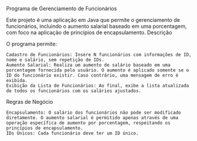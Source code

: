 Programa de Gerenciamento de Funcionários

Este projeto é uma aplicação em Java que permite o gerenciamento de funcionários, incluindo o aumento salarial baseado em uma porcentagem, com foco na aplicação de princípios de encapsulamento.
Descrição

O programa permite:

    Cadastro de Funcionários: Insere N funcionários com informações de ID, nome e salário, sem repetição de IDs.
    Aumento Salarial: Realiza um aumento de salário baseado em uma porcentagem fornecida pelo usuário. O aumento é aplicado somente se o ID do funcionário existir. Caso contrário, uma mensagem de erro é exibida.
    Exibição da Lista de Funcionários: Ao final, exibe a lista atualizada de todos os funcionários com os salários ajustados.

Regras de Negócio

    Encapsulamento: O salário dos funcionários não pode ser modificado diretamente. O aumento salarial é permitido apenas através de uma operação específica de aumento por porcentagem, respeitando os princípios de encapsulamento.
    IDs Únicos: Cada funcionário deve ter um ID único.
